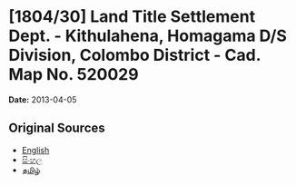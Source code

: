 # [1804/30] Land Title Settlement Dept. - Kithulahena, Homagama D/S Division, Colombo District - Cad. Map No. 520029

**Date:** 2013-04-05

## Original Sources

- [English](https://documents.gov.lk/view/extra-gazettes/2013/4/1804-30_E.pdf)
- [සිංහල](https://documents.gov.lk/view/extra-gazettes/2013/4/1804-30_S.pdf)
- [தமிழ்](https://documents.gov.lk/view/extra-gazettes/2013/4/1804-30_T.pdf)
